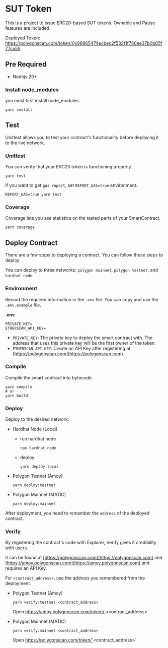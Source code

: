 # SUT Token

This is a project to issue ERC20-based SUT tokens.
Ownable and Pause features are included.

Deployed Token: https://polygonscan.com/token/0x98965474ecbec2f532f1f780ee37b0b05f77ca55

## Pre Required

* Nodejs 20+

### Install node_modules

you must first install node_modules.

```
yarn install
```

## Test
Unittest allows you to test your contract's functionality before deploying it to the live network.

### Unittest
You can verify that your ERC20 token is functioning properly.

```
yarn test
```

if you want to get `gas report`, set `REPORT_GAS=true` environment.

```
REPORT_GAS=true yarn test
```

### Coverage

Coverage lets you see statistics on the tested parts of your SmartContract.

```
yarn coverage
```

## Deploy Contract

There are a few steps to deploying a contract.
You can follow these steps to deploy

You can deploy to three networks: `polygon mainnet`, `polygon testnet`, and `hardhat node`.

### Environment

Record the required information in the `.env` file.
You can copy and use the `.env.example` file.

**.env**

```
PRIVATE_KEY=
ETHERSCAN_API_KEY=
```

* `PRIVATE_KEY`: The private key to deploy the smart contract with. The address that uses this private key will be the first owner of the token.
* `ETHERSCAN_API_KEY`: Create an API Key after registering at [https://polygonscan.com](https://polygonscan.com).

### Compile

Compile the smart contract into bytecode.

```
yarn compile
# or
yarn build
```

### Deploy

Deploy to the desired network.

* Hardhat Node (Local)

	* run hardhat node

		```
		npx hardhat node
		```

	* deploy

		```
		yarn deploy:local
		```

* Polygon Testnet (Amoy)

	```
	yarn deploy:testnet
	```

* Polygon Mainnet (MATIC)

	```
	yarn deploy:mainnet
	```

After deployment, you need to remember the `address` of the deployed contract.

### Verify

By registering the contract's code with Explorer, Verify gives it credibility with users.

It can be found at [https://polygonscan.com](https://polygonscan.com) and [https://amoy.polygonscan.com](https://amoy.polygonscan.com) and requires an API Key.

For `<contract_address>`, use the address you remembered from the deployment.

* Polygon Testnet (Amoy)

	```
	yarn verify:testnet <contract_address>
	```

	Open https://amoy.polygonscan.com/token/`<contract_address>`

* Polygon Mainnet (MATIC)

	```
	yarn verify:mainnet <contract_address>
	```

	Open https://polygonscan.com/token/`<contract_address>`
